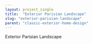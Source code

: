 ```yaml
---
layout: project_single
title:  "Exterior Parisian Landscape"
slug: "exterior-parisian-landscape"
parent: "classic-exterior-home-design"
---
```

Exterior Parisian Landscape